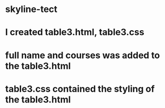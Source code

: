 # skyline-tect
# I created table3.html, table3.css 
# full name and courses was added to the table3.html
# table3.css contained the styling of the table3.html